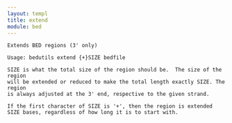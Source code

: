 ```yaml
---
layout: templ
title: extend
module: bed
---
```

    
    Extends BED regions (3' only)
    
    Usage: bedutils extend {+}SIZE bedfile
    
    SIZE is what the total size of the region should be.  The size of the region
    will be extended or reduced to make the total length exactly SIZE. The region
    is always adjusted at the 3' end, respective to the given strand.
    
    If the first character of SIZE is '+', then the region is extended
    SIZE bases, regardless of how long it is to start with.
    
    
    
